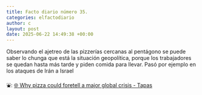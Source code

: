 ```yaml
---
title: Facto diario número 35.
categories: elfactodiario
author: c
layout: post
date: 2025-06-22 14:49:38 +00:00
---
```

Observando el ajetreo de las pizzerías cercanas al pentágono se puede saber lo chunga que está la situación geopolítica, porque los trabajadores se quedan hasta más tarde y piden comida para llevar. Pasó por ejemplo en los ataques de Irán a Israel

⛲: [🌐 Why pizza could foretell a major global crisis - Tapas](https://www.tapasmagazine.es/en/why-pizza-could-foretell-a-major-global-crisis/)
